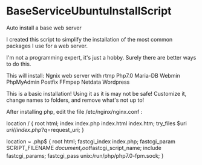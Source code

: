 # BaseServiceUbuntuInstallScript
Auto install a base web server 


I created this script to simplify the installation of the most common packages I use for a web server.

I'm not a programming expert, it's just a hobby. Surely there are better ways to do this.

This will install:
 Ngnix web server with rtmp
 Php7.0
 Maria-DB
 Webmin
 PhpMyAdmin
 Postfix
 FFmpep
 Netdata 
 Wordpress
 
 This is a basic installation! Using it as it is may not be safe! Customize it, change names to folders, and remove what's not up to!
 

After installing php, edit the file /etc/nginx/nginx.conf :

 location / {
            root   html;
           index  index.php index.html index.htm;
           try_files $uri $uri/ /index.php?q=$request_uri; 
        }
        
  location ~ \.php$ {
             root           html;
             fastcgi_index  index.php;
             fastcgi_param SCRIPT_FILENAME $document_root$fastcgi_script_name;
             include        fastcgi_params;
             fastcgi_pass unix:/run/php/php7.0-fpm.sock;
        }     


